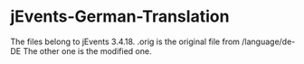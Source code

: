 # jEvents-German-Translation

The files belong to jEvents 3.4.18.
.orig is the original file from /language/de-DE
The other one is the modified one.
